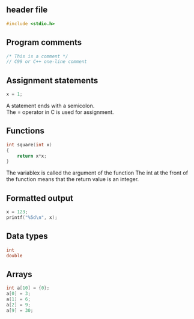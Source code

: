 ## header file ##
```C
#include <stdio.h>
```
## Program comments ##
```C
/* This is a comment */
// C99 or C++ one-line comment
```
## Assignment statements ##
```C
x = 1;
```
A statement ends with a semicolon.</br>
The = operator in C is used for assignment.

## Functions ##

```C
int square(int x)
{
	return x*x;
}
```
The variablex is called the argument of the function
The int at the front of the function means that the return value is an integer.
## Formatted output ##
```C
x = 123;
printf("%5d\n", x);
```
## Data types ##
```C
int
double
```
## Arrays ##
```C
int a[10] = {0};
a[0] = 3;
a[1] = 6;
a[2] = 9;
a[9] = 30;
```
